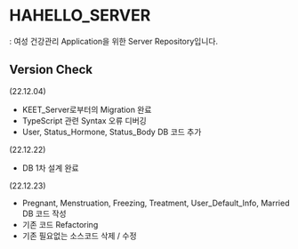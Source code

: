 # HAHELLO_SERVER

: 여성 건강관리 Application을 위한 Server Repository입니다.

## Version Check

(22.12.04)

- KEET_Server로부터의 Migration 완료
- TypeScript 관련 Syntax 오류 디버깅
- User, Status_Hormone, Status_Body DB 코드 추가

(22.12.22)

- DB 1차 설계 완료

(22.12.23)

- Pregnant, Menstruation, Freezing, Treatment, User_Default_Info, Married DB 코드 작성
- 기존 코드 Refactoring
- 기존 필요없는 소스코드 삭제 / 수정
